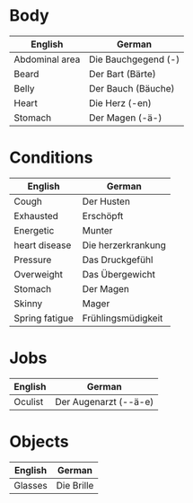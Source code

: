 # Body
English | German
------------ | ------------
Abdominal area | Die Bauchgegend (-)
Beard | Der Bart (Bärte)
Belly | Der Bauch (Bäuche)
Heart | Die Herz (-en)
Stomach | Der Magen (-ä-)

# Conditions
English | German
------------ | ------------
Cough | Der Husten
Exhausted | Erschöpft
Energetic | Munter
heart disease | Die herzerkrankung
Pressure | Das Druckgefühl
Overweight| Das Übergewicht
Stomach | Der Magen
Skinny | Mager
Spring fatigue | Frühlingsmüdigkeit

# Jobs
English | German
------------ | ------------
Oculist | Der Augenarzt (--ä-e)

# Objects
English | German
------------ | ------------
Glasses | Die Brille
